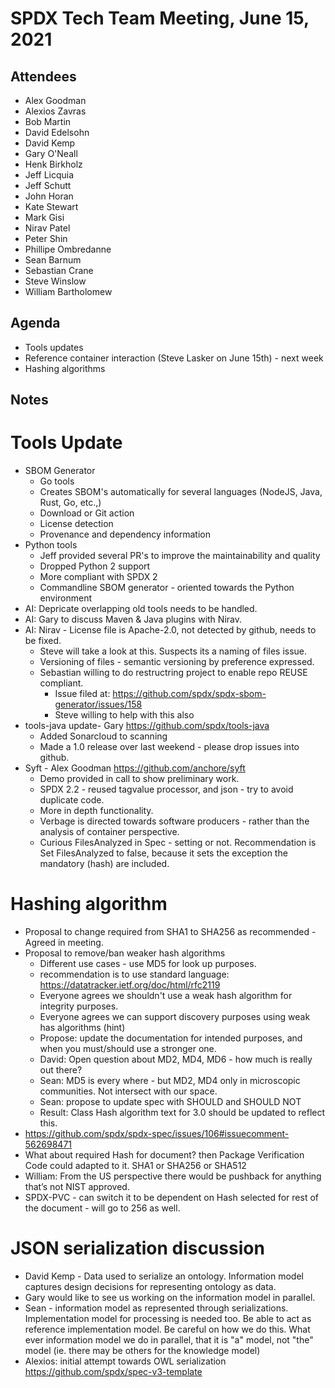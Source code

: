 # SPDX Tech Team Meeting, June 15, 2021

## Attendees

* Alex Goodman
* Alexios Zavras
* Bob Martin
* David Edelsohn
* David Kemp
* Gary O'Neall
* Henk Birkholz
* Jeff Licquia
* Jeff Schutt
* John Horan
* Kate Stewart
* Mark Gisi
* Nirav Patel
* Peter Shin
* Phillipe Ombredanne
* Sean Barnum
* Sebastian Crane
* Steve Winslow
* William Bartholomew



## Agenda
* Tools updates
* Reference container interaction (Steve Lasker on June 15th) - next week
* Hashing algorithms 



## Notes

# Tools Update
* SBOM Generator
  * Go tools
  * Creates SBOM's automatically for several languages (NodeJS, Java, Rust, Go, etc.,)
  * Download or Git action
  * License detection
  * Provenance and dependency information
* Python tools
  * Jeff provided several PR's to improve the maintainability and quality
  * Dropped Python 2 support
  * More compliant with SPDX 2
  * Commandline SBOM generator - oriented towards the Python environment
* AI:  Depricate overlapping old tools needs to be handled.   
* AI:  Gary to discuss Maven & Java plugins with Nirav.
* AI:  Nirav - License file is Apache-2.0,  not detected by github, needs to be fixed.   
  * Steve will take a look at this.  Suspects its a naming of files issue. 
  * Versioning of files - semantic versioning by preference expressed. 
  * Sebastian willing to do restructring project to enable repo REUSE compliant. 
    * Issue filed at: https://github.com/spdx/spdx-sbom-generator/issues/158
    * Steve willing to help with this also
* tools-java update- Gary https://github.com/spdx/tools-java 
  * Added Sonarcloud to scanning
  * Made a 1.0 release over last weekend - please drop issues into github.
* Syft - Alex Goodman https://github.com/anchore/syft
  * Demo provided in call to show preliminary work.   
  * SPDX 2.2 - reused tagvalue processor, and json -  try to avoid duplicate code.
  * More in depth functionality.
  * Verbage is directed towards software producers - rather than the analysis of container perspective.    
  * Curious FilesAnalyzed in Spec - setting or not.     Recommendation is Set FilesAnalyzed to false, because it sets the exception the mandatory (hash) are included.

# Hashing algorithm
* Proposal to change required from SHA1 to SHA256 as recommended - Agreed in meeting. 
* Proposal to remove/ban weaker hash algorithms
  * Different use cases - use MD5 for look up purposes.
  * recommendation is to use standard language: https://datatracker.ietf.org/doc/html/rfc2119
  * Everyone agrees we shouldn't use a weak hash algorithm for integrity purposes.
  * Everyone agrees we can support discovery purposes using weak has algorithms (hint)
  * Propose:  update the documentation for intended purposes, and when you must/should use a stronger one. 
  * David:  Open question about MD2, MD4, MD6 - how much is really out there? 
  * Sean:  MD5 is every where - but MD2, MD4 only in microscopic communities.    Not intersect with our space.   
  * Sean: propose to update spec with SHOULD and SHOULD NOT
  * Result:  Class Hash algorithm text for 3.0 should be updated to reflect this.
* https://github.com/spdx/spdx-spec/issues/106#issuecomment-562698471
* What about required Hash for document?  then Package Verification Code could adapted to it.  SHA1 or SHA256 or SHA512
* William: From the US perspective there would be pushback for anything that’s not NIST approved.
* SPDX-PVC - can switch it to be dependent on Hash selected for rest of the document - will go to 256 as well. 

# JSON serialization discussion
* David Kemp - Data used to serialize an ontology.  Information model captures design decisions for representing ontology as data. 
* Gary would like to see us working on the information model in parallel.   
* Sean - information model as represented through serializations.   Implementation model for processing is needed too.   Be able to act as reference implementation model.   Be careful on how we do this.   What ever information model we do in parallel, that it is "a" model,  not "the" model (ie. there may be others for the knowledge model)
* Alexios: initial attempt towards OWL serialization https://github.com/spdx/spec-v3-template
